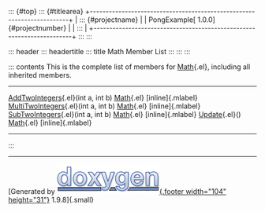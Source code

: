 ::: {#top}
::: {#titlearea}
+-----------------------------------------------------------------------+
| ::: {#projectname}                                                    |
| PongExample[ 1.0.0]{#projectnumber}                                   |
| :::                                                                   |
+-----------------------------------------------------------------------+
:::
:::

::: header
::: headertitle
::: title
Math Member List
:::
:::
:::

::: contents
This is the complete list of members for [Math](class_math.html){.el},
including all inherited members.

  ------------------------------------------------------------------------------------------ ------------------------------ -------------------
  [AddTwoIntegers](class_math.html#a7c871f51dfc34ae986cd577e732183ae){.el}(int a, int b)     [Math](class_math.html){.el}   [inline]{.mlabel}
  [MultiTwoIntegers](class_math.html#a56e40797c0abd636af35283f35748f59){.el}(int a, int b)   [Math](class_math.html){.el}   [inline]{.mlabel}
  [SubTwoIntegers](class_math.html#a62b011a90e95facd6ee112bd171bccc0){.el}(int a, int b)     [Math](class_math.html){.el}   [inline]{.mlabel}
  [Update](class_math.html#a5f89b21d11567863daecedba91addc11){.el}()                         [Math](class_math.html){.el}   [inline]{.mlabel}
  ------------------------------------------------------------------------------------------ ------------------------------ -------------------
:::

------------------------------------------------------------------------

[Generated by [![doxygen](doxygen.svg){.footer width="104"
height="31"}](https://www.doxygen.org/index.html) 1.9.8]{.small}
